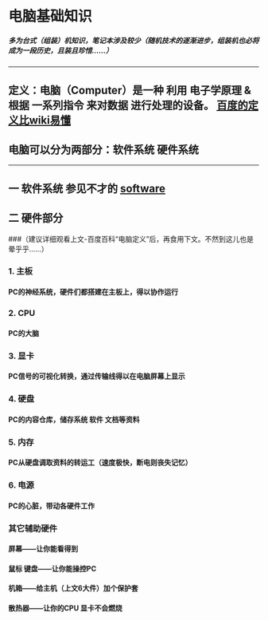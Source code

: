 # 电脑基础知识
##### 多为台式（组装）机知识，笔记本涉及较少（随机技术的逐渐进步，组装机也必将成为一段历史，且装且珍惜……）
***
## 定义：电脑（Computer）是一种 利用 电子学原理 & 根据 一系列指令 来对数据 进行处理的设备。 [百度的定义比wiki易懂](https://baike.baidu.com/item/%E7%94%B5%E8%84%91)
## 电脑可以分为两部分：软件系统  硬件系统
***

## 一 软件系统 参见不才的 [software](https://github.com/woshizhd/software)
## 二 硬件部分
###（建议详细观看上文-百度百科“电脑定义”后，再食用下文。不然到这儿也是晕乎乎……）

### 1. 主板 
#### PC的神经系统，硬件们都搭建在主板上，得以协作运行

### 2. CPU 
#### PC的大脑

### 3. 显卡 
#### PC信号的可视化转换，通过传输线得以在电脑屏幕上显示

### 4. 硬盘
#### PC的内容仓库，储存系统 软件 文档等资料

### 5. 内存
#### PC从硬盘调取资料的转运工（速度极快，断电则丧失记忆）

### 6. 电源
#### PC的心脏，带动各硬件工作

### 其它辅助硬件
#### 屏幕——让你能看得到
#### 鼠标 键盘——让你能操控PC
#### 机箱——给主机（上文6大件）加个保护套
#### 散热器——让你的CPU 显卡不会燃烧
